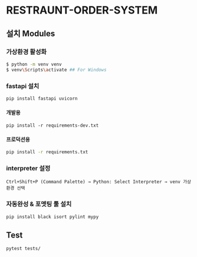 # RESTRAUNT-ORDER-SYSTEM

## 설치 Modules

### 가상환경 활성화

```bash
$ python -m venv venv
$ venv\Scripts\activate ## For Windows
```

### fastapi 설치

```bash
pip install fastapi uvicorn
```

#### 개발용

```
pip install -r requirements-dev.txt
```

#### 프로덕션용

```bash
pip install -r requirements.txt
```

### interpreter 설정

```
Ctrl+Shift+P (Command Palette) → Python: Select Interpreter → venv 가상환경 선택
```

### 자동완성 & 포멧팅 툴 설치

```bash
pip install black isort pylint mypy
```

## Test

```bash
pytest tests/
```
